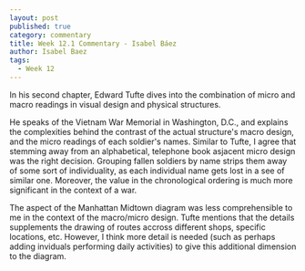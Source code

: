 ```yaml
---
layout: post
published: true
category: commentary
title: Week 12.1 Commentary - Isabel Báez
author: Isabel Baez
tags:
  - Week 12
---
```

In his second chapter, Edward Tufte dives into the combination of micro and macro readings in visual design and physical structures. 

He speaks of the Vietnam War Memorial in Washington, D.C., and explains the complexities behind the contrast of the actual structure's macro design, and the micro readings of each soldier's names. Similar to Tufte, I agree that stemming away from an alphabetical, telephone book asjacent micro design was the right decision. Grouping fallen soldiers by name strips them away of some sort of individuality, as each individual name gets lost in a see of similar one. Moreover, the value in the chronological ordering is much more significant in the context of a war.

The aspect of the Manhattan Midtown diagram was less comprehensible to me in the context of the macro/micro design. Tufte mentions that the details supplements the drawing of routes accross different shops, specific locations, etc. However, I think more detail is needed (such as perhaps adding inviduals performing daily activities) to give this additional dimension to the diagram. 